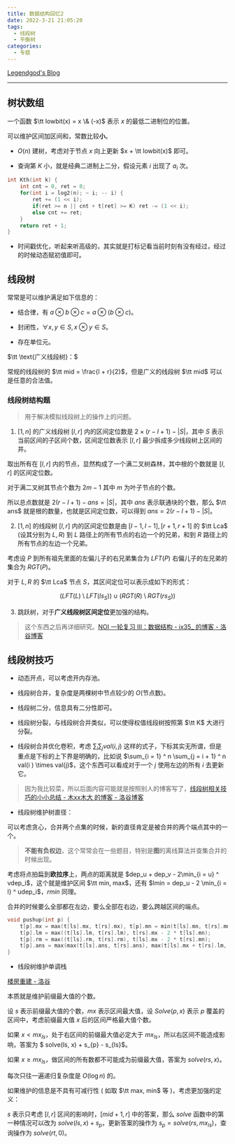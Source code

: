 ```yaml
---
title: 数据结构回忆2
date: 2022-3-21 21:05:20
tags:
  - 线段树
  - 平衡树
categories:
  - 专题
---
```


[Legendgod's Blog](https://legendgod.ml/)

---

## 树状数组

一个函数 $\tt lowbit(x) = x \& (-x)$ 表示 $x$ 的最低二进制位的位置。

可以维护区间加区间和，常数比较**小**。

- $O(n)$ 建树，考虑对于节点 $x$ 向上更新 $x + \tt lowbit(x)$ 即可。

- 查询第 $K$ 小，就是经典二进制上二分，假设元素 $i$ 出现了 $a_i$ 次。

```cpp
int Kth(int k) {
    int cnt = 0, ret = 0;
    for(int i = log2(n); ~ i; -- i) {
        ret += (1 << i);
        if(ret >= n || cnt + t[ret] >= K) ret -= (1 << i);
        else cnt += ret;
    }
    return ret + 1;
}
```

- 时间戳优化，听起来听高级的，其实就是打标记看当前时刻有没有经过，经过的时候动态赋初值即可。

## 线段树

常常是可以维护满足如下信息的：

- 结合律，有 $a \otimes b \otimes c = a \otimes (b \otimes c)$。

- 封闭性，$\forall x, y \in S, x \otimes y \in S$。

- 存在单位元。

$\tt \text{广义线段树}：$

常规的线段树的 $\tt mid = \frac{l + r}{2}$，但是广义的线段树 $\tt mid$ 可以是任意的合法值。

### 线段树结构题

> 用于解决模拟线段树上的操作上的问题。

1. $[1, n]$ 的广义线段树 $[l, r]$ 内的区间定位数是 $2 \times (r - l+ 1) - |S|$，其中 $S$ 表示当前区间的子区间个数，区间定位数表示 $[l, r]$ 最少拆成多少线段树上区间的并。

取出所有在 $[l, r]$ 内的节点，显然构成了一个满二叉树森林，其中根的个数就是 $[l, r]$ 的区间定位数。

对于满二叉树其节点个数为 $2m -1$ 其中 $m$ 为叶子节点的个数。

所以总点数就是 $2(r - l + 1)  - ans = |S|$，其中 $ans$ 表示联通块的个数，那么 $\tt ans$ 就是根的数量，也就是区间定位数，可以得到 $ans = 2(r - l + 1) - |S|$。

2. $[1, n]$ 的线段树 $[l, r]$ 内的区间定位数是由 $[l - 1, l - 1], [r + 1, r + 1]$ 的 $\tt Lca$ (设其分别为 $L, R$) 到 $L$ 路径上的所有节点的右边一个的兄弟，和到 $R$ 路径上的所有节点的左边一个兄弟。

考虑设 $P$ 到所有祖先里面的左偏儿子的右兄弟集合为 $LFT(P)$ 右偏儿子的左兄弟的集合为 $RGT(P)$。

对于 $L, R$ 的 $\tt Lca$ 节点 $S$，其区间定位可以表示成如下的形式：

$$
(LFT(L) \setminus LFT(ls_S)) \cup (RGT(R) \setminus RGT(rs_S))
$$

3. 跳跃树，对于**广义线段树区间定位**更加强的结构。

> 这个东西之后再详细研究。[NOI 一轮复习 III：数据结构 - ix35_ 的博客 - 洛谷博客](https://www.luogu.com.cn/blog/ix-35/noi-yi-lun-fu-xi-iii-shuo-ju-jie-gou)

## 线段树技巧

- 动态开点，可以考虑开内存池。

- 线段树合并，复杂度是两棵树中节点较少的 $O(\text{节点数})$。

- 线段树二分，信息具有二分性即可。

- 线段树分裂，与线段树合并类似，可以使得权值线段树按照第 $\tt K$ 大进行分裂。

- 线段树合并优化卷积，考虑 $\sum_i \sum_j val(i, j)$ 这样的式子，下标其实无所谓，但是重点是下标的上下界是明确的，比如说 $\sum_{i = 1} ^ n \sum_{j = i + 1} ^ n val(i ) \times val(j)$，这个东西可以看成对于一个 $j$ 使用左边的所有 $i$ 去更新它。

> 因为我比较菜，所以后面内容可能就是按照别人的博客写了，[线段树相关技巧的小小总结 - 木xx木大 的博客 - 洛谷博客](https://www.luogu.com.cn/blog/flyingfan/xian-duan-shu-xiang-guan-ji-qiao-di-xiao-xiao-zong-jie)

- 线段树维护树直径：

可以考虑贪心，合并两个点集的时候，新的直径肯定是被合并的两个端点其中的一个。

> **不能有负权边**，这个常常会在一些题目，特别是**图**的离线算法并查集合并的时候出现。

考虑将点拍扁到**欧拉序**上，两点的距离就是 $dep_u + dep_v - 2\min_{i = u} ^ vdep_i$，这个就是维护区间 $\tt min, max$，还有 $lmin = dep_u - 2 \min_{i = l} ^ udep_i$，$rmin$ 同理。

合并的时候要么全部都在左边，要么全部在右边，要么跨越区间的端点。

```cpp
void pushup(int p) {
    t[p].mx = max(t[ls].mx, t[rs].mx), t[p].mn = min(t[ls].mn, t[rs].mn);
    t[p].lm = max((t[ls].lm, t[rs].lm), t[rs].mx - 2 * t[ls].mn);
    t[p].rm = max((t[ls].rm, t[rs].rm), t[ls].mx - 2 * t[rs].mn);
    t[p].ans = max(max(t[ls].ans, t[rs].ans), max(t[ls].mx + t[rs].lm, t[rs].mx + t[ls].rm));
}
```

- 线段树维护单调栈

[楼房重建 - 洛谷](https://www.luogu.com.cn/problem/P4198)

本质就是维护前缀最大值的个数。

设 $s$ 表示前缀最大值的个数，$mx$ 表示区间最大值，设 $Solve(p, x)$ 表示 $p$ 覆盖的区间中，考虑前缀最大值 $x$ 后的区间严格最大值个数。

如果 $x < mx_{ls}$，处于右区间的前缀最大值必定大于 $mx_{ls}$，所以右区间不能造成影响，答案为 $ solve(ls, x) + s_{p} - s_{ls}$。

如果 $x \ge mx_{ls}$，做区间的所有数都不可能成为前缀最大值，答案为 $solve(rs, x)$。

每次只往一遍递归复杂度是 $O(\log n)$ 的。

如果维护的信息是不具有可减行性 ( 如取 $\tt max, min$ 等 )，考虑更加强的定义：

$s$ 表示只考虑 $[l, r]$ 区间的影响时，$[mid + 1, r]$ 中的答案，那么 $solve$ 函数中的第一种情况可以改为 $solve(ls, x) + s_{p}$，更新答案的操作为 $s_{p} = solve(rs, mx_{ls})$，查询操作为 $solve(rt, 0)$。


